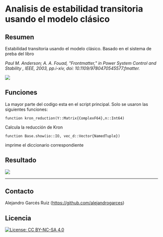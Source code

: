 # Analisis de estabilidad transitoria usando el modelo clásico

## Resumen

Estabilidad transitoria usando el modelo clásico.  Basado en el sistema de preba del libro

*Paul M. Anderson; A. A. Fouad, "Frontmatter," in Power System Control and Stability , IEEE, 2003, pp.i-xiv, doi: 10.1109/9780470545577.fmatter.*


![](https://github.com/alejandrogarces/JuliaScripts/blob/main/EstabilidadTransitoria/sistema_prueba.jpg)

## Funciones

La mayor parte del codigo esta en el script principal.  Solo se usaron las siguientes funciones:

    function kron_reduction(Y::Matrix{ComplexF64},n::Int64)

Calcula la reducción de Kron

    function Base.show(io::IO, vec_d::Vector{NamedTuple})

imprime el diccionario correspondiente

## Resultado

![](https://github.com/alejandrogarces/JuliaScripts/blob/main/EstabilidadTransitoria/resultados.svg)


---
## Contacto

Alejandro Garcés Ruiz
(https://github.com/alejandrogarces)

## Licencia

[![License: CC BY-NC-SA 4.0](https://img.shields.io/badge/License-CC_BY--NC--SA_4.0-lightgrey.svg)](https://creativecommons.org/licenses/by-nc-sa/4.0/)
